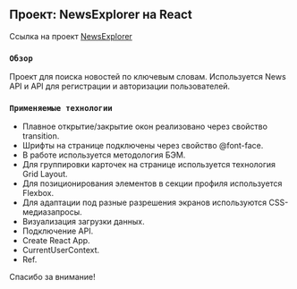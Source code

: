 ## Проект: NewsExplorer на React

Ссылка на проект [NewsExplorer](https://newsapp.me/)

### `Обзор`

Проект для поиска новостей по ключевым словам. Используется News API и API для регистрации и авторизации пользователей.<br />

### `Применяемые технологии`

* Плавное открытие/закрытие окон реализовано через свойство transition.
* Шрифты на странице подключены через свойство @font-face.
* В работе используется методология БЭМ.
* Для группировки карточек на странице используется технология Grid Layout.
* Для позиционирования элементов в секции профиля используется Flexbox.
* Для адаптации под разные разрешения экранов используются CSS-медиазапросы.
* Визуализация загрузки данных.
* Подключение API.
* Create React App.
* CurrentUserContext.
* Ref.

Cпасибо за внимание!

